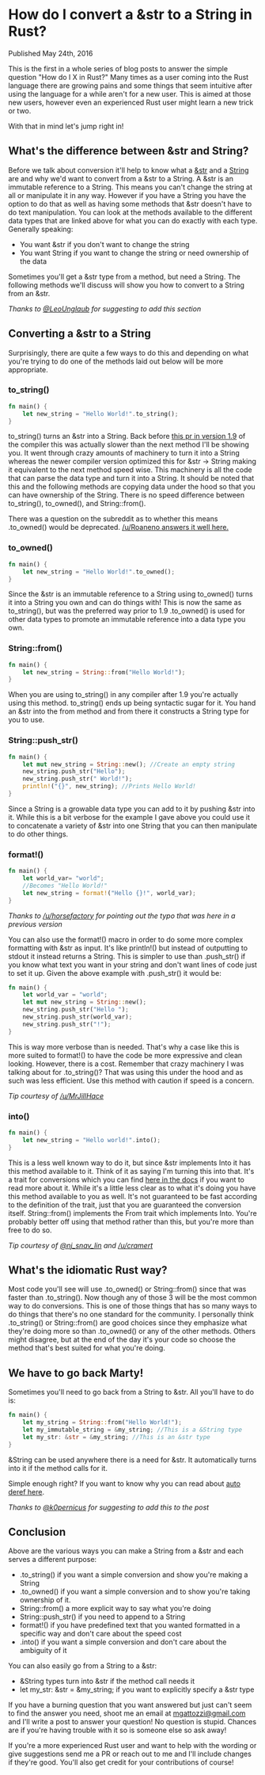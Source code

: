 # How do I convert a &str to a String in Rust?
<div class="subtitle">Published May 24th, 2016</div>

This is the first in a whole series of blog posts to answer the simple
question "How do I X in Rust?" Many times as a user coming into the
Rust language there are growing pains and some things that seem
intuitive after using the language for a while aren't for a new user.
This is aimed at those new users, however even an experienced Rust user
might learn a new trick or two.

With that in mind let's jump right in!

## What's the difference between &str and String?

Before we talk about conversion it'll help to know what
a [&str](https://doc.rust-lang.org/std/primitive.str.html) and
a [String](https://doc.rust-lang.org/std/string/struct.String.html) are and why we'd want to convert from a &str to a String.
A &str is an immutable reference to a String. This means you can't change
the string at all or manipulate it in any way. However if you have
a String you have the option to do that as well as having some methods
that &str doesn't have to do text manipulation. You can look at the
methods available to the different data types that are linked above for
what you can do exactly with each type. Generally speaking:

- You want &str if you don't want to change the string
- You want String if you want to change the string or need ownership of
  the data

Sometimes you'll get a &str type from a method, but need a String. The
following methods we'll discuss will show you how to convert to a String
from an &str.

*Thanks to [@LeoUnglaub](https://twitter.com/LeoUnglaub/status/735942665569767424) for suggesting to add this section*

## Converting a &str to a String

Surprisingly, there are quite a few ways to do this and depending on what
you're trying to do one of the methods laid out below will be more
appropriate.

### to_string()

```rust
fn main() {
    let new_string = "Hello World!".to_string();
}
```

to_string() turns an &str into a String. Back before [this pr in version
1.9](https://github.com/rust-lang/rust/pull/32586) of the compiler this
was actually slower than the next method I'll be showing you. It went
through crazy amounts of machinery to turn it into a String whereas the
newer compiler version optimized this for &str -> String making it
equivalent to the next method speed wise. This machinery is all the code
that can parse the data type and turn it into a String. It should be
noted that this and the following methods are copying data under the
hood so that you can have ownership of the String. There is no speed
difference between to_string(), to_owned(), and String::from().

There was a question on the subreddit as to whether this means .to_owned() would be deprecated. [/u/Roaneno answers it well here.](https://www.reddit.com/r/rust/comments/4l71qw/how_do_i_convert_a_str_to_string_the_beginning_in/d3mc6jy?context=3)

### to_owned()

```rust
fn main() {
    let new_string = "Hello World!".to_owned();
}
```

Since the &str is an immutable reference to a String using to_owned()
turns it into a String you own and can do things with! This is now the
same as to_string(), but was the preferred way prior to 1.9 .to_owned()
is used for other data types to promote an immutable reference into a
data type you own.

### String::from()

```rust
fn main() {
    let new_string = String::from("Hello World!");
}
```

When you are using to_string() in any compiler after 1.9 you're actually
using this method. to_string() ends up being syntactic sugar for it.
You hand an &str into the from method and from there it constructs
a String type for you to use.

### String::push_str()

```rust
fn main() {
    let mut new_string = String::new(); //Create an empty string
    new_string.push_str("Hello");
    new_string.push_str(" World!");
    println!("{}", new_string); //Prints Hello World!
}
```

Since a String is a growable data type you can add to it by pushing &str
into it. While this is a bit verbose for the example I gave above you
could use it to concatenate a variety of &str into one String that you
can then manipulate to do other things.

### format!()

```rust
fn main() {
    let world_var= "world";
    //Becomes "Hello World!"
    let new_string = format!("Hello {}!", world_var);
}
```
*Thanks to [/u/horsefactory](https://www.reddit.com/r/rust/comments/4l71qw/how_do_i_convert_a_str_to_string_the_beginning_in/d3n258e) for pointing out the typo that was here in a previous version*

You can also use the format!() macro in order to do some more complex
formatting with &str as input. It's like println!() but instead of
outputting to stdout it instead returns a String. This is simpler to use
than .push_str() if you know what text you want in your string and don't
want lines of code just to set it up. Given the above example with
.push_str() it would be:

```rust
fn main() {
    let world_var = "world";
    let mut new_string = String::new();
    new_string.push_str("Hello ");
    new_string.push_str(world_var);
    new_string.push_str("!");
}
```

This is way more verbose than is needed. That's why a case like this is
more suited to format!() to have the code be more expressive and clean
looking. However, there is a cost. Remember that crazy machinery I was
talking about for .to_string()? That was using this under the hood and
as such was less efficient. Use this method with caution if speed is
a concern.

*Tip courtesy of [/u/MrJillHace](https://www.reddit.com/r/rust/comments/4l71qw/how_do_i_convert_a_str_to_string_the_beginning_in/d3kxqhk)*

### into()

```rust
fn main() {
    let new_string = "Hello world!".into();
}
```

This is a less well known way to do it, but since &str implements
Into it has this method available to it. Think of it as saying I'm
turning this into that. It's a trait for conversions which you can find
[here in the docs](https://doc.rust-lang.org/std/convert/trait.Into.html) if you want to read more about it. While it's a
little less clear as to what it's doing you have this method available
to you as well. It's not guaranteed to be fast according to the
definition of the trait, just that you are guaranteed the conversion
itself. String::from() implements the From trait which implements Into.
You're probably better off using that method rather than this, but
you're more than free to do so.

*Tip courtesy of
[@nj_snav_lin](https://twitter.com/nj_snav_lin/status/735923508467924997?s=09) and [/u/cramert](https://www.reddit.com/r/rust/comments/4l71qw/how_do_i_convert_a_str_to_string_the_beginning_in/d3lgmdi)*

## What's the idiomatic Rust way?

Most code you'll see will use .to_owned() or String::from() since that
was faster than .to_string(). Now though any of those 3 will be the most
common way to do conversions. This is one of those things that has so
many ways to do things that there's no one standard for the community.
I personally think .to_string() or String::from() are good choices since
they emphasize what they're doing more so than .to_owned() or any of the
other methods. Others might disagree, but at the end of the day it's
your code so choose the method that's best suited for what you're doing.

## We have to go back Marty!

Sometimes you'll need to go back from a String to &str. All you'll have
to do is:

```rust
fn main() {
    let my_string = String::from("Hello World!");
    let my_immutable_string = &my_string; //This is a &String type
    let my_str: &str = &my_string; //This is an &str type
}
```

&String can be used anywhere there is a need for &str. It automatically
turns into it if the method calls for it.

Simple enough right? If you want to know why you can read about [auto deref here](https://doc.rust-lang.org/book/deref-coercions.html).

*Thanks to [@k0pernicus](https://twitter.com/k0pernicus/status/736154776166109185) for suggesting to add this to the post*


## Conclusion

Above are the various ways you can make a String from a &str and each
serves a different purpose:

- .to_string() if you want a simple conversion and show you're making
  a String
- .to_owned() if you want a simple conversion and to show you're taking
  ownership of it.
- String::from() a more explicit way to say what you're doing
- String::push_str() if you need to append to a String
- format!() if you have predefined text that you wanted formatted in
  a specific way and don't care about the speed cost
- .into() if you want a simple conversion and don't care about the
  ambiguity of it

You can also easily go from a String to a &str:

- &String types turn into &str if the method call needs it
- let my_str: &str = &my_string; if you want to explicitly specify
  a &str type

If you have a burning question that you want answered but just can't
seem to find the answer you need, shoot me an email at
mgattozzi@gmail.com and I'll write a post to answer your question! No
question is stupid. Chances are if you're having trouble with it so is
someone else so ask away!

If you're a more experienced Rust user and want to help with the wording
or give suggestions send me a PR or reach out to me and I'll include
changes if they're good. You'll also get credit for your
contributions of course!

